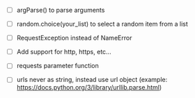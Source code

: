 - [ ] argParse() to parse arguments
- [ ] random.choice(your_list) to select a random item from a list
- [ ] RequestException instead of NameError
- [ ] Add support for http, https, etc...
- [ ] requests parameter function
- [ ] urls never as string, instead use url object (example: https://docs.python.org/3/library/urllib.parse.html)

